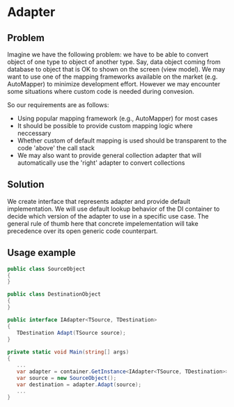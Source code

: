 # Adapter

## Problem
Imagine we have the following problem: we have to be able to convert object of one type to object of another type. Say, data object coming from database 
to object that is OK to shown on the screen (view model). We may want to use one of the mapping frameworks available on the market (e.g. AutoMapper) to minimize development 
effort. However we may encounter some situations where custom code is needed during convesion. 

So our requirements are as follows: 
- Using popular mapping framework (e.g., AutoMapper) for most cases
- It should be possible to provide custom mapping logic where neccessary
- Whether custom of default mapping is used should be transparent to the code 'above' the call stack
- We may also want to provide general collection adapter that will automatically use the 'right' adapter to convert collections

## Solution
We create interface that represents adapter and provide default implementation. We will use default lookup behavior of the DI container to decide which version of the 
adapter to use in a specific use case. The general rule of thumb here that concrete impelementation will take precedence over its open generic code counterpart. 

## Usage example

```csharp
public class SourceObject
{
}

public class DestinationObject
{
}

public interface IAdapter<TSource, TDestination>
{
   TDestination Adapt(TSource source);
}
   
private static void Main(string[] args)
{   
   ...
   var adapter = container.GetInstance<IAdapter<TSource, TDestination>>();
   var source = new SourceObject();
   var destination = adapter.Adapt(source);
   ...
}
   
```